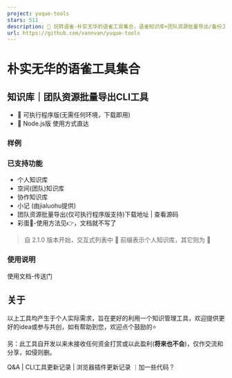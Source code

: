 ```yaml
---
project: yuque-tools
stars: 511
description: 🧰 玩转语雀-朴实无华的语雀工具集合，语雀知识库+团队资源批量导出/备份工具(无需Token)｜浏览器插件助手
url: https://github.com/vannvan/yuque-tools
---
```


朴实无华的语雀工具集合
===========

知识库｜团队资源批量导出CLI工具
-----------------

-   🎉 可执行程序版(无需任何环境，下载即用)
-   🚀 Node.js版 使用方式直达

### 样例

### 已支持功能

-   个人知识库
-   空间(团队)知识库
-   协作知识库
-   小记 (由jialuohu提供)
-   团队资源批量导出(仅可执行程序版支持)下载地址 | 查看源码
-   彩蛋🥚-使用方法见👉，文档就不写了

> 自 2.1.0 版本开始，交互式列表中 👤 前缀表示个人知识库，其它则为 👥

### 使用说明

使用文档-传送门

关于
--

以上工具均产生于个人实际需求，旨在更好的利用一个知识管理工具，欢迎提供更好的idea或参与共创，如有帮助到您，欢迎点个鼓励的⭐️

另：此工具自开发以来未接收任何资金打赏或以此盈利(**将来也不会**)，仅作交流和分享，如侵则删。

Q&A | CLI工具更新记录 | 浏览器插件更新记录 ｜加一些代码？
